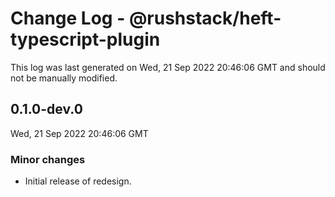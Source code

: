 # Change Log - @rushstack/heft-typescript-plugin

This log was last generated on Wed, 21 Sep 2022 20:46:06 GMT and should not be manually modified.

## 0.1.0-dev.0
Wed, 21 Sep 2022 20:46:06 GMT

### Minor changes

- Initial release of redesign.

